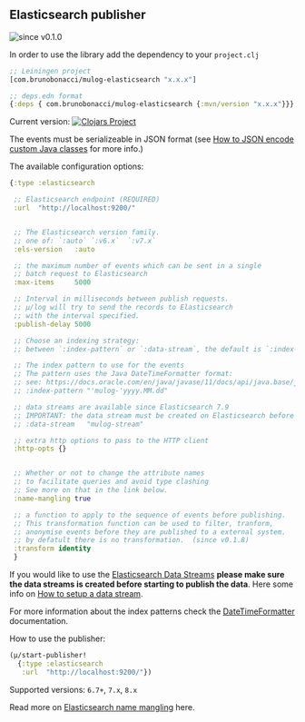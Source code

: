 ## Elasticsearch publisher
![since v0.1.0](https://img.shields.io/badge/since-v0.1.0-brightgreen)

In order to use the library add the dependency to your `project.clj`

``` clojure
;; Leiningen project
[com.brunobonacci/mulog-elasticsearch "x.x.x"]

;; deps.edn format
{:deps { com.brunobonacci/mulog-elasticsearch {:mvn/version "x.x.x"}}}
```
Current version: [![Clojars Project](https://img.shields.io/clojars/v/com.brunobonacci/mulog-elasticsearch.svg)](https://clojars.org/com.brunobonacci/mulog-elasticsearch)

The events must be serializeable in JSON format (see [How to JSON encode custom Java classes](/doc/json-encode.md) for more info.)

The available configuration options:

``` clojure
{:type :elasticsearch

 ;; Elasticsearch endpoint (REQUIRED)
 :url  "http://localhost:9200/"


 ;; The Elasticsearch version family.
 ;; one of: `:auto` `:v6.x`  `:v7.x`
 :els-version   :auto

 ;; the maximum number of events which can be sent in a single
 ;; batch request to Elasticsearch
 :max-items     5000

 ;; Interval in milliseconds between publish requests.
 ;; μ/log will try to send the records to Elasticsearch
 ;; with the interval specified.
 :publish-delay 5000

 ;; Choose an indexing strategy:
 ;; between `:index-pattern` or `:data-stream`, the default is `:index-pattern`

 ;; The index pattern to use for the events
 ;; The pattern uses the Java DateTimeFormatter format:
 ;; see: https://docs.oracle.com/en/java/javase/11/docs/api/java.base/java/time/format/DateTimeFormatter.html
 ;; :index-pattern "'mulog-'yyyy.MM.dd"

 ;; data streams are available since Elasticsearch 7.9
 ;; IMPORTANT: the data stream must be created on Elasticsearch before publishing the data
 ;; :data-stream   "mulog-stream"

 ;; extra http options to pass to the HTTP client
 :http-opts {}


 ;; Whether or not to change the attribute names
 ;; to facilitate queries and avoid type clashing
 ;; See more on that in the link below.
 :name-mangling true

 ;; a function to apply to the sequence of events before publishing.
 ;; This transformation function can be used to filter, tranform,
 ;; anonymise events before they are published to a external system.
 ;; by defatult there is no transformation.  (since v0.1.8)
 :transform identity
 }

```

If you would like to use the [Elasticsearch Data Streams](https://www.elastic.co/guide/en/elasticsearch/reference/current/data-streams.html)
**please make sure the data streams is created before starting to publish the data**.
Here some info on [How to setup a data stream](https://www.elastic.co/guide/en/elasticsearch/reference/current/set-up-a-data-stream.html).


For more information about the index patterns check the
[DateTimeFormatter](https://docs.oracle.com/en/java/javase/11/docs/api/java.base/java/time/format/DateTimeFormatter.html)
documentation.

How to use the publisher:

``` clojure
(μ/start-publisher!
  {:type :elasticsearch
   :url  "http://localhost:9200/"})
```

Supported versions: `6.7+`, `7.x`, `8.x`

Read more on [Elasticsearch name mangling](../els-name-mangling.md) here.
